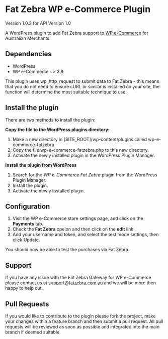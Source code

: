 Fat Zebra WP e-Commerce Plugin
==============================

Version 1.0.3 for API Version 1.0

A WordPress plugin to add Fat Zebra support to [WP e-Commerce](http://www.getshopped.org) for Australian Merchants.

Dependencies
------------

 * WordPress
 * WP e-Commerce ~> 3.8

This plugin uses wp_http_request to submit data to Fat Zebra - this means that you do not need to ensure cURL or similar is installed on your site, the function will determine the most suitable technique to use.


Install the plugin
---------------------
There are two methods to install the plugin:

**Copy the file to the WordPress plugins directory:**
 
 
 1. Make a new directory in [SITE_ROOT]/wp-content/plugins called wp-e-commerce-fatzebra
 2. Copy the file wp-e-commerce-fatzebra.php to this new directory.
 3. Activate the newly installed plugin in the WordPress Plugin Manager.

**Install the plugin from WordPress**

 1. Search for the *WP e-Commerce Fat Zebra* plugin from the WordPress Plugin Manager.
 2. Install the plugin.
 3. Activate the newly installed plugin.


Configuration
-------------

1. Visit the WP e-Commerce store settings page, and click on the **Payments** tab.
2. Check the **Fat Zebra** opeion and then click on the **edit** link.
3. Add your username and token, and select the test mode settings, then click Update.

You should now be able to test the purchases via Fat Zebra.

Support
-------
If you have any issue with the Fat Zebra Gateway for WP e-Commerce please contact us at support@fatzebra.com.au and we will be more then happy to help out.

Pull Requests
-------------
If you would like to contribute to the plugin please fork the project, make your changes within a feature branch and then submit a pull request. All pull requests will be reviewed as soon as possible and integrated into the main branch if deemed suitable.